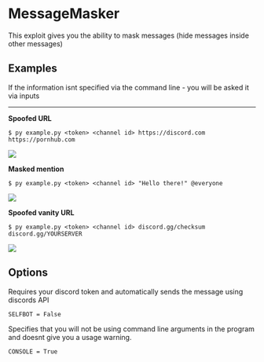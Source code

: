 # MessageMasker
This exploit gives you the ability to mask messages (hide messages inside other messages)


## Examples
If the information isnt specified via the command line - you will be asked it via inputs

---

**Spoofed URL**
```
$ py example.py <token> <channel id> https://discord.com https://pornhub.com
```
![](https://i.snipboard.io/QwDk03.jpg)


**Masked mention**
```
$ py example.py <token> <channel id> "Hello there!" @everyone
```
![](https://i.snipboard.io/PT6QNe.jpg)


**Spoofed vanity URL**
```
$ py example.py <token> <channel id> discord.gg/checksum discord.gg/YOURSERVER
```
![](https://i.snipboard.io/5tUnQu.jpg)


## Options

Requires your discord token and automatically sends the message using discords API
```
SELFBOT = False
```
Specifies that you will not be using command line arguments in the program and doesnt give you a usage warning.
```
CONSOLE = True
```

